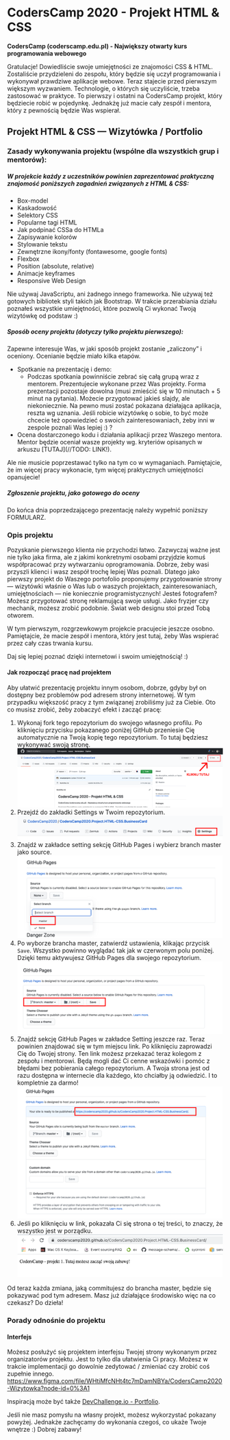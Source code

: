 # CodersCamp 2020 - Projekt HTML & CSS
**CodersCamp (coderscamp.edu.pl) - Największy otwarty kurs programowania webowego** 

Gratulacje! 
Dowiedliście swoje umiejętności ze znajomości CSS & HTML. 
Zostaliście przydzieleni do zespołu, który będzie się uczył programowania i wykonywał prawdziwe aplikacje webowe.
Teraz stajecie przed pierwszym większym wyzwaniem. Technologie, o których się uczyliście, trzeba zastosować w praktyce.
To pierwszy i ostatni na CodersCamp projekt, który będziecie robić w pojedynkę.
Jednakżę już macie cały zespół i mentora, który z pewnością będzie Was wspierał.

## Projekt HTML & CSS — Wizytówka / Portfolio

### Zasady wykonywania projektu (wspólne dla wszystkich grup i mentorów): 

##### W projekcie każdy z uczestników powinien zaprezentować praktyczną znajomość poniższych zagadnień związanych z HTML & CSS:
- Box-model
- Kaskadowość
- Selektory CSS
- Popularne tagi HTML
- Jak podpinać CSSa do HTMLa
- Zapisywanie kolorów
- Stylowanie tekstu
- Zewnętrzne ikony/fonty (fontawesome, google fonts)
- Flexbox
- Position (absolute, relative)
- Animacje keyframes
- Responsive Web Design

Nie używaj JavaScriptu, ani żadnego innego frameworka. Nie używaj też gotowych bibliotek styli takich jak Bootstrap. 
W trakcie przerabiania działu poznałeś wszystkie umiejętności, które pozwolą Ci wykonać Twoją wizytówkę od podstaw :) 

##### Sposób oceny projektu (dotyczy tylko projektu pierwszego):
Zapewne interesuje Was, w jaki sposób projekt zostanie „zaliczony” i oceniony.
Ocenianie będzie miało kilka etapów.
- Spotkanie na prezentację i demo: 
    - Podczas spotkania powinniście zebrać się całą grupą wraz z mentorem. Prezentujecie wykonane przez Was projekty. 
    Forma prezentacji pozostaje dowolna (musi zmieścić się w 10 minutach + 5 minut na pytania). Możecie przygotować jakieś slajdy, ale niekoniecznie. Na pewno musi zostać pokazana działająca aplikacja, reszta wg uznania. Jeśli robicie wizytówkę o sobie, to być może chcecie też opowiedzieć o swoich zainteresowaniach, żeby inni w zespole poznali Was lepiej :) ? 
- Ocena dostarczonego kodu i działania aplikacji przez Waszego mentora. Mentor będzie oceniał wasze projekty wg. kryteriów opisanych w arkuszu [TUTAJ](//TODO: LINK!).
      
      
Ale nie musicie poprzestawać tylko na tym co w wymaganiach. Pamiętajcie, że im więcej pracy wykonacie, tym więcej praktycznych umiejętności opanujecie!
      
##### Zgłoszenie projektu, jako gotowego do oceny
Do końca dnia poprzedzającego prezentację należy wypełnić poniższy FORMULARZ.


### Opis projektu
Pozyskanie pierwszego klienta nie przychodzi łatwo. 
Zazwyczaj ważne jest nie tylko jaka firma, ale z jakimi konkretnymi osobami przyjdzie komuś współpracować przy wytwarzaniu oprogramowania.
Dobrze, żeby wasi przyszli klienci i wasz zespół trochę lepiej Was poznali.
Dlatego jako pierwszy projekt do Waszego portofolio proponujemy przygotowanie strony — wizytówki właśnie o Was lub o waszych projektach, zainteresowaniach, umiejętnościach — nie koniecznie programistycznych! 
Jesteś fotografem? Możesz przygotować stronę reklamującą swoje usługi. 
Jako fryzjer czy mechanik, możesz zrobić podobnie. 
Świat web designu stoi przed Tobą otworem. 

W tym pierwszym, rozgrzewkowym projekcie pracujecie jeszcze osobno. Pamiętajcie, że macie zespół i mentora, który jest tutaj, żeby Was wspierać
przez cały czas trwania kursu. 

Daj się lepiej poznać dzięki internetowi i swoim umiejętnością! :) 

#### Jak rozpocząć pracę nad projektem
Aby ułatwić prezentację projektu innym osobom, dobrze, gdyby był on dostępny bez problemów pod adresem strony internetowej.
W tym przypadku większość pracy z tym związanej zrobiliśmy już za Ciebie. Oto co musisz zrobić, żeby zobaczyć efekt i zacząć pracę:

1. Wykonaj fork tego repozytorium do swojego własnego profilu. 
Po kliknięciu przycisku pokazanego poniżej GitHub przeniesie Cię automatycznie na Twoją kopię tego repozytorium.
To tutaj będziesz wykonywać swoją stronę.
![./.github/images/Project1Prepare1.png](./.github/images/Project1Prepare1.png)
1. Przejdź do zakładki Settings w Twoim repozytorium.
![./.github/images/Project1Prepare2.png](./.github/images/Project1Prepare2.png)
1. Znajdź w zakładce setting sekcję GitHub Pages i wybierz branch master jako source.
![./.github/images/Project1Prepare3.png](./.github/images/Project1Prepare3.png)
1. Po wyborze brancha master, zatwierdź ustawienia, klikając przycisk `Save`. 
Wszystko powinno wyglądać tak jak w czerwonym polu poniżej.
Dzięki temu aktywujesz GitHub Pages dla swojego repozytorium.
![./.github/images/Project1Prepare4.png](./.github/images/Project1Prepare4.png)
1. Znajdź sekcję GitHub Pages w zakładce Setting jeszcze raz.
Teraz powinien znajdować się w tym miejscu link. Po kliknięciu zaprowadzi Cię do Twojej strony.
Ten link możesz przekazać teraz kolegom z zespołu i mentorowi. 
Będą mogli dać Ci cenne wskazówki i pomóc z błędami bez pobierania całego repozytorium.
A Twoja strona jest od razu dostępna w internecie dla każdego, kto chciałby ją odwiedzić. I to kompletnie za darmo!
![./.github/images/Project1Prepare5.png](./.github/images/Project1Prepare5.png)
1. Jeśli po kliknięciu w link, pokazała Ci się strona o tej treści, to znaczy, że wszystko jest w porządku.
![./.github/images/Project1Prepare6.png](./.github/images/Project1Prepare6.png)

Od teraz każda zmiana, jaką commitujesz do brancha master, będzie się pokazywać pod tym adresem.
Masz już działające środowisko więc na co czekasz? Do dzieła!

### Porady odnośnie do projektu

#### Interfejs
Możesz posłużyć się projektem interfejsu Twojej strony wykonanym przez organizatorów projektu. Jest to tylko dla ułatwienia Ci pracy.
Możesz w trakcie implementacji go dowolnie zedytować / zmieniać czy zrobić coś zupełnie innego.
https://www.figma.com/file/WHtiMfcNHt4tc7mDamNBYa/CodersCamp2020-Wizytowka?node-id=0%3A1

Inspiracją może być także [DevChallenge.io - Portfolio](https://devchallenges.io/challenges/5ZnOYsSXM24JWnCsNFlt).

Jeśli nie masz pomysłu na własny projekt, możesz wykorzystać pokazany powyżej.
Jednakże zachęcamy do wykonania czegoś, co ukaże Twoje wnętrze :) 
Dobrej zabawy!



